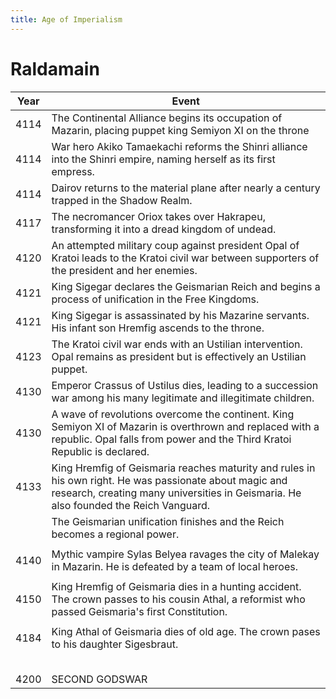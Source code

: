 ```yaml
---
title: Age of Imperialism
---
```


# Raldamain

| Year | Event                                                        |
| ---- | ------------------------------------------------------------ |
| 4114 | The Continental Alliance begins its occupation of Mazarin, placing puppet king Semiyon XI on the throne |
| 4114 | War hero Akiko Tamaekachi reforms the Shinri alliance into the Shinri empire, naming herself as its first empress. |
| 4114 | Dairov returns to the material plane after nearly a century trapped in the Shadow Realm. |
| 4117 | The necromancer Oriox takes over Hakrapeu, transforming it into a dread kingdom of undead. |
| 4120 | An attempted military coup against president Opal of Kratoi leads to the Kratoi civil war between supporters of the president and her enemies. |
| 4121 | King Sigegar declares the Geismarian Reich and begins a process of unification in the Free Kingdoms. |
| 4121 | King Sigegar is assassinated by his Mazarine servants. His infant son Hremfig ascends to the throne. |
| 4123 | The Kratoi civil war ends with an Ustilian intervention. Opal remains as president but is effectively an Ustilian puppet. |
| 4130 | Emperor Crassus of Ustilus dies, leading to a succession war among his many legitimate and illegitimate children. |
| 4130 | A wave of revolutions overcome the continent. King Semiyon XI of Mazarin is overthrown and replaced with a republic. Opal falls from power and the Third Kratoi Republic is declared. |
| 4133 | King Hremfig of Geismaria reaches maturity and rules in his own right. He was passionate about magic and research, creating many universities in Geismaria. He also founded the Reich Vanguard. |
|      | The Geismarian unification finishes and the Reich becomes a regional power. |
|      |                                                              |
| 4140 | Mythic vampire Sylas Belyea ravages the city of Malekay in Mazarin. He is defeated by a team of local heroes. |
|      |                                                              |
| 4150 | King Hremfig of Geismaria dies in a hunting accident. The crown passes to his cousin Athal, a reformist who passed Geismaria's first Constitution. |
|      |                                                              |
| 4184 | King Athal of Geismaria dies of old age. The crown pases to his daughter Sigesbraut. |
|      |                                                              |
|      |                                                              |
|      |                                                              |
|      |                                                              |
|      |                                                              |
| 4200 | SECOND GODSWAR                                               |

